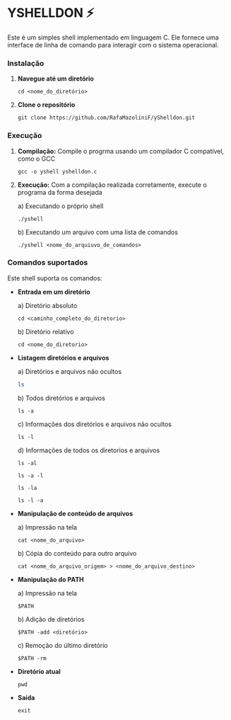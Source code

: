 # YSHELLDON ⚡

Este é um simples shell implementado em linguagem C. Ele fornece uma interface de linha de comando para interagir com o sistema operacional.

### Instalação
1. **Navegue até um diretório**
    ```
    cd <nome_do_diretório>
    ```
    
2. **Clone o repositório**
    ```
    git clone https://github.com/RafaMazoliniF/yShelldon.git
    ```
    
### Execução
1. **Compilação:** Compile o progrma usando um compilador C compatível, como o GCC
   
   ```
   gcc -o yshell yshelldon.c
   ```
2. **Execução:** Com a compilação realizada corretamente, execute o programa da forma desejada

   a) Executando o próprio shell
   ```
   ./yshell
   ```
   b) Executando um arquivo com uma lista de comandos
   ```
   ./yshell <nome_do_arquiuvo_de_comandos>
   ```
   
### Comandos suportados
Este shell suporta os comandos:
- **Entrada em um diretório**
  
   a) Diretório absoluto
   ```
   cd <caminho_completo_do_diretorio>
   ```
   b) Diretório relativo
   ```
   cd <nome_do_diretorio>
   ```
   
- **Listagem diretórios e arquivos**

   a) Diretórios e arquivos não ocultos
   ```bash
   ls
   ```
   b) Todos diretórios e arquivos
   ```
   ls -a
   ```
   c) Informações dos diretórios e arquivos não ocultos
   ```
   ls -l
   ```
   d) Informações de todos os diretorios e arquivos
   ```
   ls -al
   ```
   ```
   ls -a -l
   ```
   ```
   ls -la 
   ```
   ```
   ls -l -a
   ```
   
- **Manipulação de conteúdo de arquivos**

  a) Impressão na tela
   ```
   cat <nome_do_arquivo>
   ```
   b) Cópia do conteúdo para outro arquivo
   ```
   cat <nome_do_arquivo_origem> > <nome_do_arquivo_destino>
   ```
   
- **Manipulação do PATH**

  a) Impressão na tela
  ```
  $PATH
  ```
  b) Adição de diretórios
  ```
  $PATH -add <diretório>
  ```
  c) Remoção do último diretório
  ```
  $PATH -rm 
  ```
  
- **Diretório atual**
  ```
  pwd
  ```
  
- **Saída**
  ```
  exit
  ```
